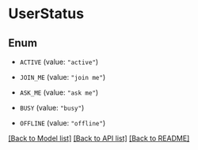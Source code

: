# UserStatus

## Enum


* `ACTIVE` (value: `"active"`)

* `JOIN_ME` (value: `"join me"`)

* `ASK_ME` (value: `"ask me"`)

* `BUSY` (value: `"busy"`)

* `OFFLINE` (value: `"offline"`)


[[Back to Model list]](../README.md#documentation-for-models) [[Back to API list]](../README.md#documentation-for-api-endpoints) [[Back to README]](../README.md)


